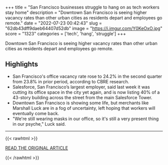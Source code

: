 +++
title = "San Francisco businesses struggle to hang on as tech workers stay home"
description = "Downtown San Francisco is seeing higher vacancy rates than other urban cities as residents depart and employees go remote."
date = "2022-07-23 00:42:43"
slug = "62db43dff9daeb64407d52db"
image = "https://i.imgur.com/Y0KeOxO.jpg"
score = "1323"
categories = ['tech', 'hang', 'struggle']
+++

Downtown San Francisco is seeing higher vacancy rates than other urban cities as residents depart and employees go remote.

## Highlights

- San Francisco's office vacancy rate rose to 24.2% in the second quarter from 23.8% in prior period, according to CBRE research.
- Salesforce, San Francisco’s largest employer, said last week it was cutting its office space in the city yet again, and is now listing 40% of a 43-story building across the street from the main Salesforce Tower.
- Downtown San Francisco is showing some life, but merchants like Marshall Luck are in a fog of uncertainty, left hoping that workers will eventually come back.
- "We're still wearing masks in our office, so it's still a very present thing in our psyche," Luck said.

---

{{< rawhtml >}}
  <p class="article-category">
    <a target="_blank" href="https://www.cnbc.com/2022/07/21/san-francisco-slow-recovery-from-covid-is-struggle-for-small-business.html">READ THE ORIGINAL ARTICLE</a>
  </p>
{{< /rawhtml >}}
